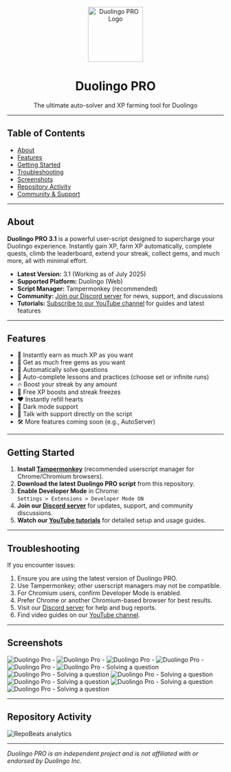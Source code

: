 <p align="center">
  <img src="https://github.com/anonymoushackerIV/Duolingo-Pro-BETA/blob/main/assets/readme/logo.png" alt="Duolingo PRO Logo" width="128"/>
  <h1 align="center">Duolingo PRO</h1>
  <p align="center">The ultimate auto-solver and XP farming tool for Duolingo</p>
</p>

---

## Table of Contents
- [About](#about)
- [Features](#features)
- [Getting Started](#getting-started)
- [Troubleshooting](#troubleshooting)
- [Screenshots](#screenshots)
- [Repository Activity](#repository-activity)
- [Community & Support](#community--support)

---

## About

**Duolingo PRO 3.1** is a powerful user-script designed to supercharge your Duolingo experience. Instantly gain XP, farm XP automatically, complete quests, climb the leaderboard, extend your streak, collect gems, and much more, all with minimal effort.

- **Latest Version:** 3.1 (Working as of July 2025)
- **Supported Platform:** Duolingo (Web)
- **Script Manager:** Tampermonkey (recommended)
- **Community:** [Join our Discord server](https://discord.gg/r8xQ7K59Mt) for news, support, and discussions
- **Tutorials:** [Subscribe to our YouTube channel](https://www.youtube.com/@DuolingoPROscript) for guides and latest features

---

## Features

- 🎯 Instantly earn as much XP as you want
- 💎 Get as much free gems as you want
- 🤖 Automatically solve questions
- 🔄 Auto-complete lessons and practices (choose set or infinite runs)
- 🔥 Boost your streak by any amount
- 🚀 Free XP boosts and streak freezes
- ❤️ Instantly refill hearts
- 🌙 Dark mode support
- 📝 Talk with support directly on the script
- 🛠️ More features coming soon (e.g., AutoServer)

---

## Getting Started

1. **Install [Tampermonkey](https://www.tampermonkey.net/)** (recommended userscript manager for Chrome/Chromium browsers).
2. **Download the latest Duolingo PRO script** from this repository.
3. **Enable Developer Mode** in Chrome:  
   `Settings > Extensions > Developer Mode ON`
4. **Join our [Discord server](https://discord.gg/r8xQ7K59Mt)** for updates, support, and community discussions.
5. **Watch our [YouTube tutorials](https://www.youtube.com/@DuolingoPROscript)** for detailed setup and usage guides.

---

## Troubleshooting

If you encounter issues:

1. Ensure you are using the latest version of Duolingo PRO.
2. Use Tampermonkey; other userscript managers may not be compatible.
3. For Chromium users, confirm Developer Mode is enabled.
4. Prefer Chrome or another Chromium-based browser for best results.
5. Visit our [Discord server](https://discord.gg/r8xQ7K59Mt) for help and bug reports.
6. Find video guides on our [YouTube channel](https://www.youtube.com/@DuolingoPROscript).

---

## Screenshots

![Duolingo Pro - ](./assets/readme/1.jpeg)
![Duolingo Pro - ](./assets/readme/2.jpeg)
![Duolingo Pro - ](./assets/readme/3.jpeg)
![Duolingo Pro - ](./assets/readme/4.jpeg)
![Duolingo Pro - ](./assets/readme/5.jpeg)
![Duolingo Pro - Solving a question](./assets/readme/11.jpeg)
![Duolingo Pro - Solving a question](./assets/readme/12.jpeg)
![Duolingo Pro - Solving a question](./assets/readme/13.jpeg)
![Duolingo Pro - Solving a question](./assets/readme/14.jpeg)
![Duolingo Pro - Solving a question](./assets/readme/15.jpeg)
![Duolingo Pro - Solving a question](./assets/readme/16.jpeg)

---

## Repository Activity

![RepoBeats analytics](https://repobeats.axiom.co/api/embed/18df6f0efd89438636279250bade347d1deb8055.svg "Repobeats analytics image")

---

*Duolingo PRO is an independent project and is not affiliated with or endorsed by Duolingo Inc.*
